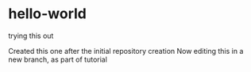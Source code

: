 # hello-world
trying this out

Created this one after the initial repository creation
Now editing this in a new branch, as part of tutorial
